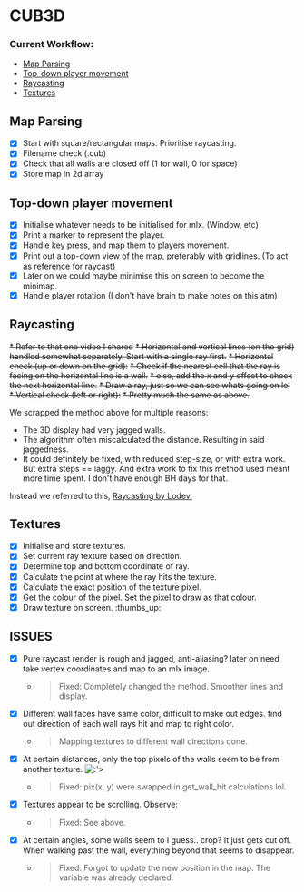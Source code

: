 # CUB3D 

### **Current Workflow:**
* [Map Parsing](#map-parsing)
* [Top-down player movement](#top-down-player-movement)
* [Raycasting](#raycasting)
* [Textures]()

## Map Parsing

* [x] Start with square/rectangular maps. Prioritise raycasting.
* [x] Filename check (.cub)
* [x] Check that all walls are closed off (1 for wall, 0 for space)
* [x] Store map in 2d array

## Top-down player movement

* [x] Initialise whatever needs to be initialised for mlx. (Window, etc)
* [x] Print a marker to represent the player.
* [x] Handle key press, and map them to players movement.
* [x] Print out a top-down view of the map, preferably with gridlines. (To act as reference for raycast)
* [x] Later on we could maybe minimise this on screen to become the minimap.
* [x] Handle player rotation (I don't have brain to make notes on this atm)

## Raycasting

~~* Refer to that one video I shared~~
~~* Horizontal and vertical lines (on the grid) handled somewhat separately. Start with a single ray first.~~
~~* Horizontal check (up or down on the grid):~~
~~* Check if the nearest cell that the ray is facing on the horizontal line is a wall.~~
~~* else, add the x and y offset to check the next horizontal line.~~
~~* Draw a ray, just so we can see whats going on lol~~
~~* Vertical check (left or right):~~
~~* Pretty much the same as above.~~

We scrapped the method above for multiple reasons:
* The 3D display had very jagged walls.
* The algorithm often miscalculated the distance. Resulting in said jaggedness.
* It could definitely be fixed, with reduced step-size, or with extra work. But extra steps == laggy. And extra work to fix this method used meant more time spent. I don't have enough BH days for that.

Instead we referred to this, [Raycasting by Lodev.](https://lodev.org/cgtutor/raycasting.html)

## Textures
* [x] Initialise and store textures.
* [x] Set current ray texture based on direction.
* [x] Determine top and bottom coordinate of ray.
* [x] Calculate the point at where the ray hits the texture.
* [x] Calculate the exact position of the texture pixel.
* [x] Get the colour of the pixel. Set the pixel to draw as that colour.
* [x] Draw texture on screen. :thumbs_up:

## ISSUES
* [x] Pure raycast render is rough and jagged, anti-aliasing? later on need take vertex coordinates and map to an mlx image.
	* > Fixed: Completely changed the method. Smoother lines and display.
* [x] Different wall faces have same color, difficult to make out edges. find out direction of each wall rays hit and map to right color.
	* > Mapping textures to different wall directions done.
* [x] At certain distances, only the top pixels of the walls seem to be from another texture.
![:'>](https://cdn.discordapp.com/attachments/981502977003106384/1107985123334422618/Screenshot_2023-05-16_at_18.57.06.png)
	* > Fixed: pix(x, y) were swapped in get_wall_hit calculations lol.
* [x] Textures appear to be scrolling. Observe:
	* > Fixed: See above.
* [x] At certain angles, some walls seem to I guess.. crop? It just gets cut off. When walking past the wall, everything beyond that seems to disappear.
	* > Fixed: Forgot to update the new position in the map. The variable was already declared.